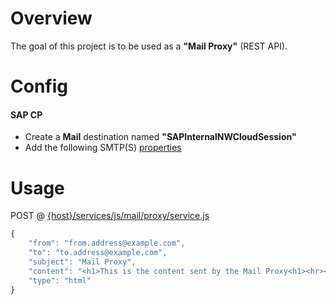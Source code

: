 # Overview

The goal of this project is to be used as a **"Mail Proxy"** (REST API).

# Config

#### SAP CP
- Create a **Mail** destination named **"SAPInternalNWCloudSession"**
- Add the following SMTP(S) [properties](https://help.sap.com/viewer/65de2977205c403bbc107264b8eccf4b/Cloud/en-US/e70a574cbb57101494a781920e3c9d64.html#loioe70a574cbb57101494a781920e3c9d64__section_testCloud)

# Usage

POST @ [{host}/services/js/mail/proxy/service.js]({host}/services/js/mail/proxy/service.js)

```javascript
{
	"from": "from.address@example.com",
	"to": "to.address@example.com",
	"subject": "Mail Proxy",
	"content": "<h1>This is the content sent by the Mail Proxy<h1><hr><a href=\"https://github.com/dirigiblelabs/mail_proxy\">Mail Proxy</a> GitHub Repository!",
	"type": "html"
}
```
